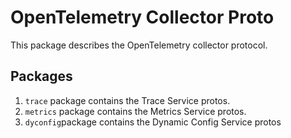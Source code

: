 # OpenTelemetry Collector Proto

This package describes the OpenTelemetry collector protocol.

## Packages

1. `trace` package contains the Trace Service protos.
2. `metrics` package contains the Metrics Service protos.
3. `dyconfig`package contains the Dynamic Config Service protos
